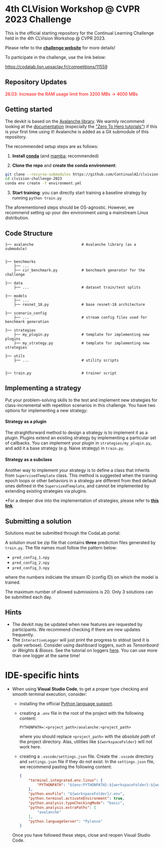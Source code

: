 # 4th CLVision Workshop @ CVPR 2023 Challenge

This is the official starting repository for the Continual Learning Challenge held in the 4th CLVision Workshop @ CVPR 2023.

Please refer to the [**challenge website**](https://sites.google.com/view/clvision2023/challenge) for more details!

To participate in the challenge, use the link below:

https://codalab.lisn.upsaclay.fr/competitions/11559

## Repository Updates

<span style="color:red;">26.03: Increase the RAM usage limit from 3200 MBs -> 4000 MBs</span>

## Getting started

The devkit is based on the [Avalanche library](https://github.com/ContinualAI/avalanche). We warmly recommend looking at the [documentation](https://avalanche.continualai.org/) (especially the ["Zero To Hero tutorials"](https://avalanche.continualai.org/from-zero-to-hero-tutorial/01_introduction)) if this is your first time using it!
Avalanche is added as a Git submodule of this repository. 

The recommended setup steps are as follows:

1. **Install [conda](https://docs.conda.io/projects/conda/en/latest/user-guide/install/download.html)** (and [mamba](https://github.com/mamba-org/mamba); recommended)

2. **Clone the repo** and **create the conda environment**:
```bash
git clone --recurse-submodules https://github.com/ContinualAI/clvision-challenge-2023.git
cd clvision-challenge-2023
conda env create -f environment.yml
```

3. **Start training**: you can directly start training a baseline strategy by running `python train.py`  


The aforementioned steps should be OS-agnostic. However, we recommend setting up your dev environment using a 
mainstream Linux distribution.

## Code Structure

    
    ├── avalanche                      # Avalanche library (as a submodule) 


    ├── benchmarks
        ├── ... 
        ├── cir_benchmark.py           # benchmark generator for the challenge
     
    ├── data 
        ├── ...                        # dataset train/test splits 
    
    ├── models
        ├── ...                       
        ├── resnet_18.py               # base resnet-18 architecture 
    
    ├── scenario_config
        ├── ...                        # stream config files used for benchmark generation
    
    ├── strategies
        ├── my_plugin.py               # template for implementing new plugins
        ├── my_strategy.py             # template for implementing new strategies

    ├── utils
        ├── ...                        # utility scripts 


    ├── train.py                       # trainer script 
    
## Implementing a strategy 
Put your problem-solving skills to the test and implement new strategies for class-incremental with repetition scenarios in this challenge. You have two options for implementing a new strategy:

#### Strategy as a plugin
The straightforward method to design a strategy is to implement it as a plugin. Plugins extend an existing strategy by implementing a particular set of callbacks. You can implement your plugin in `strategies/my_plugin.py`, and add it a base strategy (e.g. Naive strategy) in `train.py`.

#### Strategy as a subclass
Another way to implement your strategy is to define a class that inherits from `SupervisedTemplate` class. This method is suggested when the training epoch loops or other behaviors in a strategy are different from thed default ones defined in the `SupervisedTemplate`, and cannot be implemented by extending existing strategies via plugins.  


*For a deeper dive into the implementation of strategies, please refer to [**this link**](https://avalanche.continualai.org/from-zero-to-hero-tutorial/04_training). 

## Submitting a solution
Solutions must be submitted through the CodaLab portal:

A solution must be zip file that contains **three** prediction files generated by `train.py`. The file names must follow the pattern below:
- `pred_config_1.npy`
- `pred_config_2.npy`
- `pred_config_3.npy`

where the numbers indiciate the stream ID (config ID) on which the model is trained.

The maximum number of allowed submissions is 20. Only 3 solutions can be submitted each day.


## Hints

- The devkit may be updated when new features are requested by participants. We recommend checking if there are new updates frequently.
- The `InteractiveLogger` will just print the progress to stdout (and it is quite verbose). Consider using dashboard loggers, 
such as *Tensorboard* or *Weights & Biases*. See the tutorial on 
loggers [here](https://avalanche.continualai.org/from-zero-to-hero-tutorial/06_loggers). 
You can use more than one logger at the same time!

# IDE-specific hints

- When using **Visual Studio Code**, to get a proper type checking and smooth terminal execution, consider:
    - installing the official [Python language support](https://marketplace.visualstudio.com/items?itemName=ms-python.python).
    - creating a `.env` file in the root of the project with the following content:
        ```
        PYTHONPATH=:<project_path>/avalanche:<project_path>
        ```
        where you should replace `<project_path>` with the *absolute path* of the project directory. Alas, utilities like `${workspaceFolder}` will not work here.

    - creating a `.vscode/settings.json` file. Create the `.vscode` directory and `settings.json` file if they do not exist.
    In the `settings.json` file, we recommend pasting the following content:
        ```json
        {
            "terminal.integrated.env.linux": {
                "PYTHONPATH": "${env:PYTHONPATH}:${workspaceFolder}:${workspaceFolder}/avalanche"
            },
            "python.envFile": "${workspaceFolder}/.env",
            "python.terminal.activateEnvironment": true,
            "python.analysis.typeCheckingMode": "basic",
            "python.analysis.extraPaths": [
                "avalanche"
            ],
            "python.languageServer": "Pylance"
        }
        ```
    Once you have followed these steps, close and reopen Visual Studio Code.
